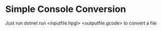 # Simple Console Conversion

Just run
dotnet run <inputfile.hpgl> <outputfile.gcode>
to convert a file
